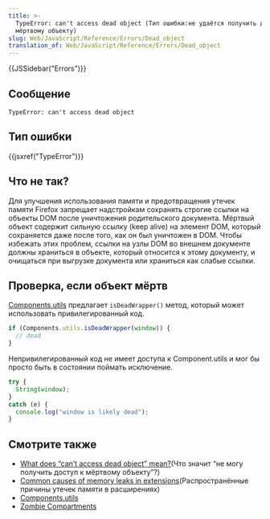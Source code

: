```yaml
---
title: >-
  TypeError: can't access dead object (Тип ошибки:не удаётся получить доступ к
  мёртвому объекту)
slug: Web/JavaScript/Reference/Errors/Dead_object
translation_of: Web/JavaScript/Reference/Errors/Dead_object
---
```


{{JSSidebar("Errors")}}

## Сообщение

```
TypeError: can't access dead object
```

## Тип ошибки

{{jsxref("TypeError")}}

## Что не так?

Для улучшения использования памяти и предотвращения утечек памяти Firefox запрещает надстройкам сохранять строгие ссылки на объекты DOM после уничтожения родительского документа. Мёртвый объект содержит сильную ссылку (keep alive) на элемент DOM, который сохраняется даже после того, как он был уничтожен в DOM. Чтобы избежать этих проблем, ссылки на узлы DOM во внешнем документе должны храниться в объекте, который относится к этому документу, и очищаться при выгрузке документа или храниться как слабые ссылки.

## Проверка, если объект мёртв

[Components.utils](/ru/docs/Mozilla/Tech/XPCOM/Language_Bindings/Components.utils) предлагает `isDeadWrapper()` метод, который может использовать привилегированный код.

```js
if (Components.utils.isDeadWrapper(window)) {
  // dead
}
```

Непривилегированный код не имеет доступа к Component.utils и мог бы просто быть в состоянии поймать исключение.

```js
try {
  String(window);
}
catch (e) {
  console.log("window is likely dead");
}
```

## Смотрите также

- [What does “can’t access dead object” mean?](https://blog.mozilla.org/addons/2012/09/12/what-does-cant-access-dead-object-mean/)(Что значит “не могу получить доступ к мёртвому объекту”?)
- [Common causes of memory leaks in extensions](/ru/docs/Extensions/Common_causes_of_memory_leaks_in_extensions)(Распространённые причины утечек памяти в расширениях)
- [Components.utils](/ru/docs/Mozilla/Tech/XPCOM/Language_Bindings/Components.utils)
- [Zombie Compartments](/ru/docs/Mozilla/Zombie_compartments)
